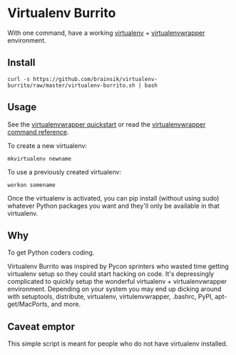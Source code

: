 # Virtualenv Burrito

With one command, have a working [virtualenv](http://www.virtualenv.org/) +
[virtualenvwrapper](http://www.doughellmann.com/projects/virtualenvwrapper/)
environment.

## Install

    curl -s https://github.com/brainsik/virtualenv-burrito/raw/master/virtualenv-burrito.sh | bash

## Usage

See the [virtualenvwrapper quickstart](http://www.doughellmann.com/docs/virtualenvwrapper/install.html#quick-start)
or read the [virtualenvwrapper command reference](http://www.doughellmann.com/docs/virtualenvwrapper/command_ref.html).

To create a new virtualenv:

    mkvirtualenv newname

To use a previously created virtualenv:

    workon somename

Once the virtualenv is activated, you can pip install (without using sudo)
whatever Python packages you want and they'll only be available in that
virtualenv.

## Why

To get Python coders coding.

Virtualenv Burrito was inspired by Pycon sprinters who wasted time getting
virtualenv setup so they could start hacking on code. It's depressingly
complicated to quickly setup the wonderful virtualenv + virtualenvwrapper
environment. Depending on your system you may end up dicking around with
setuptools, distribute, virtualenv, virtulenvwrapper, .bashrc, PyPI,
apt-get/MacPorts, and more.

## Caveat emptor

This simple script is meant for people who do not have virtualenv installed.
